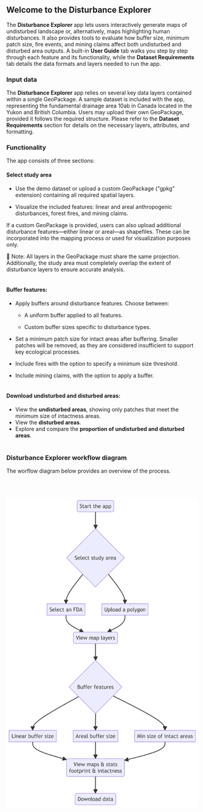 ## Welcome to the Disturbance Explorer 

The **Disturbance Explorer** app lets users interactively generate maps of undisturbed landscape  or, alternatively, maps highlighting human disturbances. 
It also provides tools to evaluate how buffer size, minimum patch size, fire events, and mining claims affect both undisturbed and disturbed area outputs. 
A built-in **User Guide** tab walks you step by step through each feature and its functionality, while the **Dataset Requirements** tab details the data formats and 
layers needed to run the app.


### Input data
  
The **Disturbance Explorer** app relies on several key data layers contained within a single GeoPackage. A sample dataset is included with the app, representing the 
fundamental drainage area 10ab in Canada located in the Yukon and British Columbia. Users may upload their own GeoPackage, provided it follows the required structure. 
Please refer to the **Dataset Requirements** section for details on the necessary layers, attributes, and formatting.

### Functionality
    
The app consists of three sections:



#### Select study area

  - Use the demo dataset or upload a custom GeoPackage ("gpkg" extension) containing all required spatial layers.

  - Visualize the included features: linear and areal anthropogenic disturbances, forest fires, and mining claims.

If a custom GeoPackage is provided, users can also upload additional disturbance features—either linear or areal—as shapefiles. 
These can be incorporated into the mapping process or used for visualization purposes only.

📌 Note: All layers in the GeoPackage must share the same projection. Additionally, the study area must completely overlap the extent of disturbance layers to ensure 
accurate analysis.
<br><br>

#### Buffer features:
    
  - Apply buffers around disturbance features. Choose between:
  
  
    - A uniform buffer applied to all features.

    - Custom buffer sizes specific to disturbance types.

  - Set a minimum patch size for intact areas after buffering. Smaller patches will be removed, as they are considered insufficient to support key ecological processes.

  - Include fires with the option to specify a minimum size threshold.

  - Include mining claims, with the option to apply a buffer.
<br><br>
  
#### Download undisturbed and disturbed areas:
    
  - View the **undisturbed areas**, showing only patches that meet the minimum size of intactness areas.
  - View the **disturbed areas**.
  - Explore and compare the **proportion of undisturbed and disturbed areas**.
<br><br>
  
  
### Disturbance Explorer workflow diagram

The worflow diagram below provides an overview of the process.

<br><br>
<center><img src="pics/workflow.png" width="800"></center>
<br><br>
